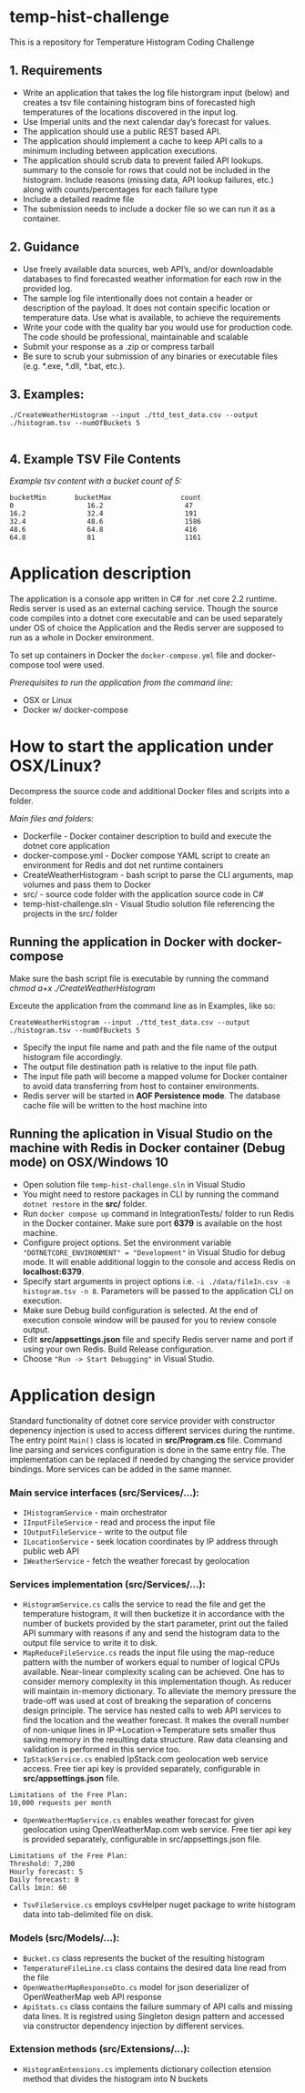 # temp-hist-challenge
This is a repository for Temperature Histogram Coding Challenge

## 1. Requirements

* Write an application that takes the log file historgram input (below) and creates a tsv file containing histogram bins of forecasted high temperatures of the locations discovered in the input log.
* Use Imperial units and the next calendar day’s forecast for values.
* The application should use a public REST based API.
* The application should implement a cache to keep API calls to a minimum including between application executions.
* The application should scrub data to prevent failed API lookups.
summary to the console for rows that could not be included in the histogram. Include reasons (missing data, API lookup failures, etc.) along with counts/percentages for each failure type
* Include a detailed readme file
* The submission needs to include a docker file so we can run it as a container.

## 2. Guidance

* Use freely available data sources, web API’s, and/or downloadable databases to find forecasted weather information for each row in the provided log.
* The sample log file intentionally does not contain a header or description of the payload. It does not contain specific location or temperature data. Use what is available, to achieve the requirements
* Write your code with the quality bar you would use for production code. The code should be professional, maintainable and scalable
* Submit your response as a .zip or compress tarball
* Be sure to scrub your submission of any binaries or executable files (e.g. *.exe, *.dll, *.bat, etc.).

## 3. Examples:
```
./CreateWeatherHistogram --input ./ttd_test_data.csv --output ./histogram.tsv --numOfBuckets 5


```
## 4. Example TSV File Contents
*Example tsv content with a bucket count of 5:*

~~~
bucketMin       bucketMax                 count
0                  16.2                    47
16.2               32.4                    191
32.4               48.6                    1586
48.6               64.8                    416
64.8               81                      1161
~~~

# Application description

The application is a console app written in C# for .net core 2.2 runtime.
Redis server is used as an external caching service.
Though the source code compiles into a dotnet core executable and can be used separately 
under OS of choice the Application and the Redis server are supposed to run as a whole in Docker environment.

To set up containers in Docker the `docker-compose.yml` file and docker-compose tool were used.

*Prerequisites to run the application from the command line:*

* OSX or Linux 
* Docker w/ docker-compose

# How to start the application under OSX/Linux?

Decompress the source code and additional Docker files and scripts into a folder.

*Main files and folders:*

* Dockerfile - Docker container description to build and execute the dotnet core application 
* docker-compose.yml - Docker compose YAML script to create an environment for Redis and dot net runtime containers
* CreateWeatherHistogram - bash script to parse the CLI arguments, map volumes and pass them to Docker 
* src/ - source code folder with the application source code in C#
* temp-hist-challenge.sln - Visual Studio solution file referencing the projects in the src/ folder

## Running the application in Docker with docker-compose

Make sure the bash script file is executable by running the command
*chmod a+x ./CreateWeatherHistogram*

Exceute the application from the command line as in Examples, like so:

```
CreateWeatherHistogram --input ./ttd_test_data.csv --output ./histogram.tsv --numOfBuckets 5

```

* Specify the input file name and path and the file name of the output histogram file accordingly.
* The output file destination path is relative to the input file path. 
* The input file path will become a mapped volume for Docker container to avoid data transferring from host to container environments.
* Redis server will be started in **AOF Persistence mode**. The database cache file will be written to the host machine into 

## Running the aplication in Visual Studio on the machine with Redis in Docker container (Debug mode) on OSX/Windows 10

* Open solution file `temp-hist-challenge.sln` in Visual Studio
* You might need to restore packages in CLI by running the command `dotnet restore` in the **src/** folder.
* Run `docker compose up` command in IntegrationTests/ folder to run Redis in the Docker container. Make sure port **6379** is available on the host machine.
* Configure project options. Set the environment variable `"DOTNETCORE_ENVIRONMENT" = "Development"` in Visual Studio for debug mode. It will enable additional loggin to the console and access Redis on **localhost:6379**.
* Specify start arguments in project options i.e. `-i ./data/fileIn.csv -o histogram.tsv -n 8`. Parameters will be passed to the application CLI on execution. 
* Make sure Debug build configuration is selected. At the end of execution console window will be paused for you to review console output.
* Edit **src/appsettings.json** file and specify Redis server name and port if using your own Redis. Build Release configuration.
* Choose `"Run -> Start Debugging"` in Visual Studio.

# Application design

Standard functionality of dotnet core service provider with constructor depenency injection is used to access different services during the runtime.
The entry point `Main()` class is located in **src/Program.cs** file. 
Command line parsing and services configuration is done in the same entry file.
The implementation can be replaced if needed by changing the service provider bindings. More services can be added in the same manner.

### Main service interfaces (src/Services/...):

* `IHistogramService` - main orchestrator
* `IInputFileService` - read and process the input file
* `IOutputFileService` - write to the output file
* `ILocationService` - seek location coordinates by IP address through public web API
* `IWeatherService` - fetch the weather forecast by geolocation

### Services implementation (src/Services/...):

* `HistogramService.cs` calls the service to read the file and get the temperature histogram, it will then bucketize it in accordance with the number of buckets provided by the start parameter, print out the failed API summary with reasons if any and send the histogram data to the output file service to write it to disk.
* `MapReduceFileService.cs` reads the input file using the map-reduce pattern with the number of workers equal to number of logical CPUs available. Near-linear complexity scaling can be achieved. One has to consider memory complexity in this implementation though. As reducer will maintain in-memory dictionary. To alleviate the memory pressure the trade-off was  used at cost of breaking the separation of concerns design principle. The service has nested calls to web API services to find the location and the weather forecast. It makes the overall number of non-unique lines in IP->Location->Temperature sets smaller thus saving memory in the resulting data structure. Raw data cleansing and validation is performed in this service too.
* `IpStackService.cs` enabled IpStack.com geolocation web service access. Free tier api key is provided separately, configurable in **src/appsettings.json** file. 

~~~
Limitations of the Free Plan:
10,000 requests per month
~~~


* `OpenWeatherMapService.cs` enables weather forecast for given geolocation using OpenWeatherMap.com web service. Free tier api key is provided separately, configurable in src/appsettings.json file.

~~~
Limitations of the Free Plan:
Threshold: 7,200 
Hourly forecast: 5 
Daily forecast: 0 
Calls 1min: 60 
~~~

* `TsvFileService.cs` employs csvHelper nuget package to write histogram data into tab-delimited file on disk.

### Models (src/Models/...):
* `Bucket.cs` class represents the bucket of the resulting histogram
* `TemperatureFileLine.cs` class contains the desired data line read from the file
* `OpenWeatherMapResponseDto.cs` model for json deserializer of OpenWeatherMap web API response
* `ApiStats.cs` class contains the failure summary of API calls and missing data lines. It is registred using Singleton design pattern and accessed via constructor dependency injection by different services.

### Extension methods (src/Extensions/...):
* `HistogramEntensions.cs` implements dictionary collection etension method that divides the histogram into N buckets 






